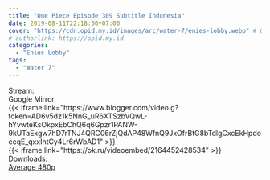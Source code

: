 ```yaml
---
title: "One Piece Episode 309 Subtitle Indonesia"
date: 2019-08-11T22:18:56+07:00
cover: "https://cdn.opid.my.id/images/arc/water-7/enies-lobby.webp" # Optional, cover
# authorlink: https://opid.my.id
categories:
  - "Enies Lobby"
tags:
  - "Water 7"
---
```

<div class="ui menu violet borderless inverted">
  <div class="header item active">
        Stream:
    </div>
  <a class="active item" data-tab="google">
    <i class="google drive icon"></i> Google
  </a>
  <a class="item nounderline" data-tab="mirror">
    <i class="odnoklassniki icon"></i> Mirror
  </a>
</div>
<div class="ui bottom attached tab segment active" style="border:0 !important;" data-tab="google">
 {{< iframe link="https://www.blogger.com/video.g?token=AD6v5dz1k5NnG_uR6XTSzbVQwL-hYvwteKsOkpxEbChQ6q6Gpzr1PANW-9kUTaExgw7hD7rTNJ4QRC06rZjQdAP48WfnQ9JxOfrBtG8bTdlgCxcEkHpdoecqE_qxxIhtCy4Lr6rWbAD1" >}}
</div>
<div class="ui bottom attached tab segment" style="border:0 !important;" data-tab="mirror">
{{< iframe link="https://ok.ru/videoembed/2164452428534" >}}
</div>
<div class="ui menu violet borderless inverted">
  <div class="header item active">
        Downloads:
    </div>
  <a class="item nounderline" href="https://ouo.io/JQfoFX" target="_blank" rel="dofollow"><i class="google drive icon"></i>
    Average 480p</a>
</div>